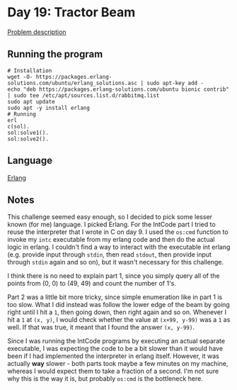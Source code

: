 # Day 19: Tractor Beam

[Problem description](https://adventofcode.com/2019/day/19)

## Running the program
```
# Installation
wget -O- https://packages.erlang-solutions.com/ubuntu/erlang_solutions.asc | sudo apt-key add -
echo "deb https://packages.erlang-solutions.com/ubuntu bionic contrib" | sudo tee /etc/apt/sources.list.d/rabbitmq.list
sudo apt update
sudo apt -y install erlang
# Running
erl
c(sol).
sol:solve1().
sol:solve2().
```

## Language
[Erlang](https://en.wikipedia.org/wiki/Erlang_(programming_language))

## Notes
This challenge seemed easy enough, so I decided to pick some lesser known
(for me) language. I picked Erlang. For the IntCode part I tried to reuse
the interpreter that I wrote in C on day 9. I used the `os:cmd` function
to invoke my `intc` executable from my erlang code and then do the actual
logic in erlang. I couldn't find a way to interact with the executable
int erlang (e.g. provide input through `stdin`, then read `stdout`, then
provide input through `stdin` again and so on), but it wasn't necessary
for this challenge.

I think there is no need to explain part 1, since you simply query all
of the points from (0, 0) to (49, 49) and count the number of 1's.

Part 2 was a little bit more tricky, since simple enumeration like in
part 1 is too slow. What I did instead was follow the lower edge of the
beam by going right until I hit a `1`, then going down, then right again
and so on. Whenever I hit a `1` at `(x, y)`, I would check whether the value
at `(x+99, y-99)` was a `1` as well. If that was true, it meant that I found
the answer `(x, y-99)`.

Since I was running the IntCode programs by executing an actual separate
executable, I was expecting the code to be a bit slower than it would
have been if I had implemented the interpreter in erlang itself. However,
it was actually **way** slower - both parts took maybe a few minutes on my
machine, whereas I would expect them to take a fraction of a second.
I'm not sure why this is the way it is, but probably `os:cmd` is the
bottleneck here.